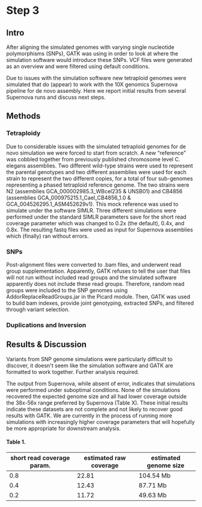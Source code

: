 # Step 3

## Intro
After aligning the simulated genomes with varying single nucleotide polymorphisms (SNPs), GATK was using in order to look at where the simulation software would introduce these SNPs. VCF files were generated as an overview and were filtered using default conditions. 

Due to issues with the simulation software new tetraploid genomes were simulated that do (appear) to work with the 10X genomics Supernova pipeline for de novo assembly. Here we report initial results from several Supernova runs and discuss next steps.

## Methods
### Tetraploidy
Due to considerable issues with the simulated tetraploid genomes for de novo simulation we were forced to start from scratch. A new “reference” was cobbled together from previously published chromosome level C. elegans assemblies. Two different wild-type strains were used to represent the parental genotypes and two different assemblies were used for each strain to represent the two different copies, for a total of four sub-genomes representing a phased tetraploid reference genome. The two strains were N2 (assemblies GCA_000002985.3_WBcel235 & UNSB01) and CB4856 (assemblies GCA_000975215.1_Cael_CB4856_1.0 & GCA_004526295.1_ASM452629v1). This mock reference was used to simulate under the software SIMLR. Three different simulations were performed under the standard SIMLR parameters save for the short read coverage parameter which was changed to 0.2x (the default), 0.4x, and 0.8x. The resulting fastq files were used as input for Supernova assemblies which (finally) ran without errors. 
### SNPs 
Post-alignment files were converted to .bam files, and underwent read group supplementation. Apparently, GATK refuses to tell the user that files will not run without included read groups and the simulated software apparently does not include these read groups. Therefore, random read groups were included to the SNP genomes using AddorReplaceReadGroups.jar in the Picard module. Then, GATK was used to build bam indexes, provide joint genotyping, extracted SNPs, and filtered through variant selection. 
### Duplications and Inversion 

## Results & Discussion
Variants from SNP genome simulations were particularly difficult to discover, it doesn't seem like the simulation software and GATK are formatted to work together. Further analysis required. 

The output from Supernova, while absent of error, indicates that simulations were performed under suboptimal conditions. None of the simulations recovered the expected genome size and all had lower coverage outside the 38x-56x range preferred by Supernova (Table X). These initial results indicate these datasets are not complete and not likely to recover good results with GATK. We are currently in the process of running more simulations with increasingly higher coverage parameters that will hopefully be more appropriate for downstream analysis.


#### Table 1.
short read coverage param. | estimated raw coverage | estimated genome size
--- | --- | --- 
0.8 | 22.81 | 104.54 Mb 
0.4 | 12.43 | 87.71 Mb
0.2 | 11.72 | 49.63 Mb

